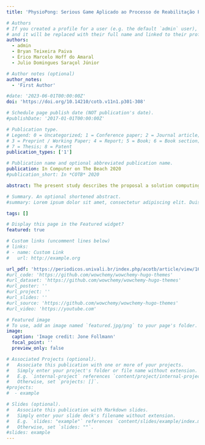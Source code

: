 ```yaml
---
title: 'PhysioPong: Serious Game Aplicado ao Processo de Reabilitação Física de Amputados de Membro Superior'

# Authors
# If you created a profile for a user (e.g. the default `admin` user), write the username (folder name) here
# and it will be replaced with their full name and linked to their profile.
authors:
  - admin
  - Bryan Teixeira Paiva
  - Érico Marcelo Hoff do Amaral
  - Julio Domingues Saraçol Júnior

# Author notes (optional)
author_notes:
  - 'First Author'

#date: '2023-06-01T00:00:00Z'
doi: 'https://doi.org/10.14210/cotb.v11n1.p301-308'

# Schedule page publish date (NOT publication's date).
#publishDate: '2017-01-01T00:00:00Z'

# Publication type.
# Legend: 0 = Uncategorized; 1 = Conference paper; 2 = Journal article;
# 3 = Preprint / Working Paper; 4 = Report; 5 = Book; 6 = Book section;
# 7 = Thesis; 8 = Patent
publication_types: ['1']

# Publication name and optional abbreviated publication name.
publication: In Computer on The Beach 2020
#publication_short: In *COTB* 2020

abstract: The present study describes the proposal a solution computing based on the context of the Serious Game, to support in the process of physical rehabilitation of patients amputees of upper limbs. Therefore, when we developed a serious game PhysioPong, we expect that the proposal serves as a training tool, integrated into the technical monitoring of electromyography signal to assist inthe early stages of the rehabilitation process of these patients. Thistraining as physically strengthens the muscles so that they canlater be protected, as well as provide the patient with a motivatorenvironment for the treatment. Furthermore, another tool functionalityis to create an environment for physical therapists to followthe progress of these individuals over the rehabilitation process.Nowadays, serious games have had been employed as a tool thatcan be used for several purposes, bringing a ludic experience ofthe players. The PhysioPong was developed by using the Unitygame engine, combined with a sensor node module that aims tocollect data from the myoelectric signals generates by a muscularcontraction of an individual, being possible to perform actions ina game. To further measure the present purpose have been performinga usability test, furthermore scientific experiments withamputees patients. These experiments were carried together byphysiotherapists of the physic rehabilitation service. The evaluationperformed about the tool indicated promising results with a usability and mechanic appropriated, basing the use of PhysioPong.

# Summary. An optional shortened abstract.
#summary: Lorem ipsum dolor sit amet, consectetur adipiscing elit. Duis posuere tellus ac convallis placerat. Proin tincidunt magna sed ex sollicitudin condimentum.

tags: []

# Display this page in the Featured widget?
featured: true

# Custom links (uncomment lines below)
# links:
# - name: Custom Link
#   url: http://example.org

url_pdf: 'https://periodicos.univali.br/index.php/acotb/article/view/16783'
#url_code: 'https://github.com/wowchemy/wowchemy-hugo-themes'
#url_dataset: 'https://github.com/wowchemy/wowchemy-hugo-themes'
#url_poster: ''
#url_project: ''
#url_slides: ''
#url_source: 'https://github.com/wowchemy/wowchemy-hugo-themes'
#url_video: 'https://youtube.com'

# Featured image
# To use, add an image named `featured.jpg/png` to your page's folder.
image:
  caption: 'Image credit: Jone Follmann'
  focal_point: ''
  preview_only: false

# Associated Projects (optional).
#   Associate this publication with one or more of your projects.
#   Simply enter your project's folder or file name without extension.
#   E.g. `internal-project` references `content/project/internal-project/index.md`.
#   Otherwise, set `projects: []`.
#projects:
#  - example

# Slides (optional).
#   Associate this publication with Markdown slides.
#   Simply enter your slide deck's filename without extension.
#   E.g. `slides: "example"` references `content/slides/example/index.md`.
#   Otherwise, set `slides: ""`.
#slides: example
---
```


